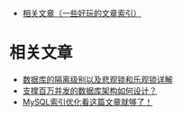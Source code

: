 - [相关文章（一些好玩的文章索引）](#相关文章：)
# 相关文章
- [数据库的隔离级别以及悲观锁和乐观锁详解](https://blog.csdn.net/xiaokang123456kao/article/details/75268240)
- [支撑百万并发的数据库架构如何设计？](https://mp.weixin.qq.com/s/vzT-mV_p3MTd5DEz4v-XDw)
- [MySQL索引优化看这篇文章就够了！](https://mp.weixin.qq.com/s/FCLaeWJQ0tlCegQD9iA2iw)
